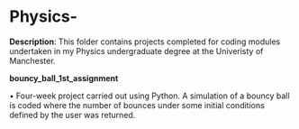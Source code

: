 # Physics-

**Description**: This folder contains projects completed for coding modules undertaken in my Physics undergraduate degree at the Univeristy of Manchester.

**bouncy_ball_1st_assignment**

•	Four-week project carried out using Python. A simulation of a bouncy ball is coded where the number of bounces under some initial conditions defined by the user was returned. 



